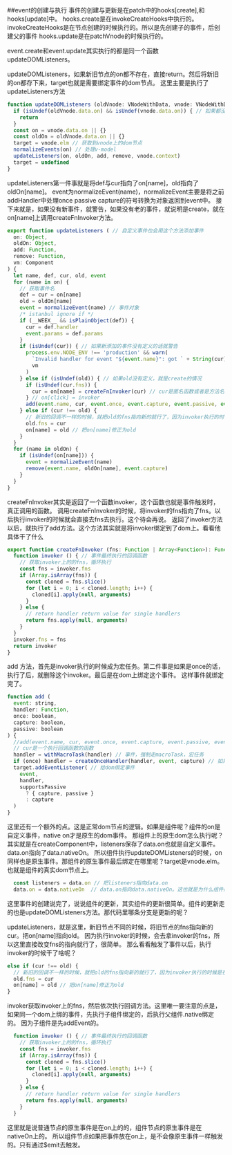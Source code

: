 ##event的创建与执行
事件的创建与更新是在patch中的hooks[create],和hooks[update]中。
hooks.create是在invokeCreateHooks中执行的。invokeCreateHooks是在节点创建的时候执行的。所以是先创建子的事件，后创建父的事件
hooks.update是在patchVnode的时候执行的。

event.create和event.update其实执行的都是同一个函数updateDOMListeners。

updateDOMListeners，如果新旧节点的on都不存在，直接return。然后将新旧的on都存下来，target也就是需要绑定事件的dom节点。
这里主要是执行了updateListeners方法
```javascript 1.6
function updateDOMListeners (oldVnode: VNodeWithData, vnode: VNodeWithData) {
  if (isUndef(oldVnode.data.on) && isUndef(vnode.data.on)) { // 如果都没有on属性直接就return
    return
  }
  const on = vnode.data.on || {}
  const oldOn = oldVnode.data.on || {}
  target = vnode.elm // 获取到vnode上的dom节点
  normalizeEvents(on) // 处理v-model
  updateListeners(on, oldOn, add, remove, vnode.context)
  target = undefined
}
```

updateListeners第一件事就是将def与cur指向了on[name]，old指向了oldOn[name]。
event为normalizeEvent(name)，normalizeEvent主要是将之前addHandler中处理once passive capture的符号转换为对象返回到event中。
接下来就是，如果没有新事件，就警告，如果没有老的事件，就说明是create，就在on[name]上调用createFnInvoker方法。
```javascript 1.6
export function updateListeners ( // 自定义事件也会用这个方法添加事件
  on: Object,
  oldOn: Object,
  add: Function,
  remove: Function,
  vm: Component
) {
  let name, def, cur, old, event
  for (name in on) {
    // 获取事件名
    def = cur = on[name]
    old = oldOn[name]
    event = normalizeEvent(name) // 事件对象
    /* istanbul ignore if */
    if (__WEEX__ && isPlainObject(def)) {
      cur = def.handler
      event.params = def.params
    }
    if (isUndef(cur)) { // 如果新添加的事件没有定义的话就警告
      process.env.NODE_ENV !== 'production' && warn(
        `Invalid handler for event "${event.name}": got ` + String(cur),
        vm
      )
    } else if (isUndef(old)) { // 如果old没有定义，就是create的情况
      if (isUndef(cur.fns)) {
        cur = on[name] = createFnInvoker(cur) // cur是匿名函数或者是方法名，或者是数组
      } // on[click] = invoker
      add(event.name, cur, event.once, event.capture, event.passive, event.params) // 添加dom事件
    } else if (cur !== old) {
      // 新旧的回调不一样的时候，就把old的fns指向新的就行了，因为invoker执行的时候是在invoker.fns上拿回调函数。随意改变fns的指向就行了
      old.fns = cur
      on[name] = old // 把on[name]修正为old
    }
  }
  for (name in oldOn) {
    if (isUndef(on[name])) {
      event = normalizeEvent(name)
      remove(event.name, oldOn[name], event.capture)
    }
  }
}
```
createFnInvoker其实是返回了一个函数invoker，这个函数也就是事件触发时，真正调用的函数。
调用createFnInvoker的时候，将invoker的fns指向了fns。以后执行invoker的时候就会直接去fns去执行。这个待会再说。
返回了invoker方法以后，就执行了add方法。这个方法其实就是将invoker绑定到了dom上。看看他具体干了什么
```javascript 1.6
export function createFnInvoker (fns: Function | Array<Function>): Function {
  function invoker () { // 事件最终执行的回调函数
    // 获取invoker上的的fns，循环执行
    const fns = invoker.fns
    if (Array.isArray(fns)) {
      const cloned = fns.slice()
      for (let i = 0; i < cloned.length; i++) {
        cloned[i].apply(null, arguments)
      }
    } else {
      // return handler return value for single handlers
      return fns.apply(null, arguments)
    }
  }
  invoker.fns = fns
  return invoker
}
```
add 方法，首先是invoker执行的时候成为宏任务。第二件事是如果是once的话，执行了后，就删除这个invoker。最后是在dom上绑定这个事件。
这样事件就绑定完了。
```javascript 1.6
function add (
  event: string,
  handler: Function,
  once: boolean,
  capture: boolean,
  passive: boolean
) {
  //add(event.name, cur, event.once, event.capture, event.passive, event.params)
  // cur是一个执行回调函数的函数
  handler = withMacroTask(handler) // 事件，强制走macroTask，宏任务
  if (once) handler = createOnceHandler(handler, event, capture) // 如果是once，再包装一次,执行一次后，remove掉
  target.addEventListener( // 给dom绑定事件
    event,
    handler,
    supportsPassive
      ? { capture, passive }
      : capture
  )
}
```
这里还有一个额外的点。这是正常dom节点的逻辑。如果是组件呢？组件的on是自定义事件，native on才是原生的dom事件。
那组件上的原生dom怎么执行呢？其实就是在createComponent中，listeners保存了data.on也就是自定义事件。data.on指向了data.nativeOn。
所以组件执行updateDOMListeners的时候，on同样也是原生事件。那组件的原生事件最后绑定在哪里呢？target是vnode.elm。也就是组件的真实dom节点上。
```javascript 1.6
  const listeners = data.on // 把listeners指向data.on
  data.on = data.nativeOn  // data.on指向data.nativeOn。这也就是为什么组件必须要用.native才能触发原生dom事件
```
这里事件的创建说完了，说说组件的更新，其实组件的更新很简单。组件的更新走的也是updateDOMListeners方法。那代码里哪条分支是更新的呢？

updateListeners，就是这里，新旧节点不同的时候，将旧节点的fns指向新的cur。把on[name]指向old。
因为执行invoker的时候，会去拿invoker的fns，所以这里直接改变fns的指向就行了，很简单。
那么看看触发了事件以后，执行invoker的时候干了啥呢？
```javascript 1.6
else if (cur !== old) {
  // 新旧的回调不一样的时候，就把old的fns指向新的就行了，因为invoker执行的时候是在invoker.fns上拿回调函数。随意改变fns的指向就行了
  old.fns = cur
  on[name] = old // 把on[name]修正为old
}
```

invoker获取invoker上的fns，然后依次执行回调方法。这里唯一要注意的点是，如果同一个dom上绑的事件，先执行子组件绑定的，后执行父组件.native绑定的。
因为子组件是先addEvent的。
```javascript 1.6
  function invoker () { // 事件最终执行的回调函数
    // 获取invoker上的的fns，循环执行
    const fns = invoker.fns
    if (Array.isArray(fns)) {
      const cloned = fns.slice()
      for (let i = 0; i < cloned.length; i++) {
        cloned[i].apply(null, arguments)
      }
    } else {
      // return handler return value for single handlers
      return fns.apply(null, arguments)
    }
  }
```

这里就是说普通节点的原生事件是在on上的的，组件节点的原生事件是在nativeOn上的。
所以组件节点如果把事件放在on上，是不会像原生事件一样触发的。只有通过$emit去触发。
